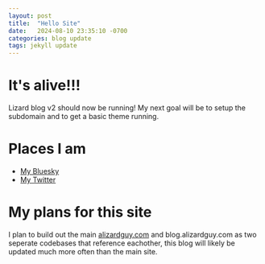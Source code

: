 ```yaml
---
layout: post
title:  "Hello Site"
date:   2024-08-10 23:35:10 -0700
categories: blog update
tags: jekyll update
---
```

# It's alive!!!
Lizard blog v2 should now be running! My next goal will be to setup the subdomain and to get a basic theme running.

# Places I am
- [My Bluesky](https://bsky.app/profile/alizardguy.com)
- [My Twitter](https://x.com/alizardguy)

# My plans for this site
I plan to build out the main [alizardguy.com](https://alizardguy.com/) and blog.alizardguy.com as two seperate codebases that reference eachother, this blog will likely be updated much more often than the main site.